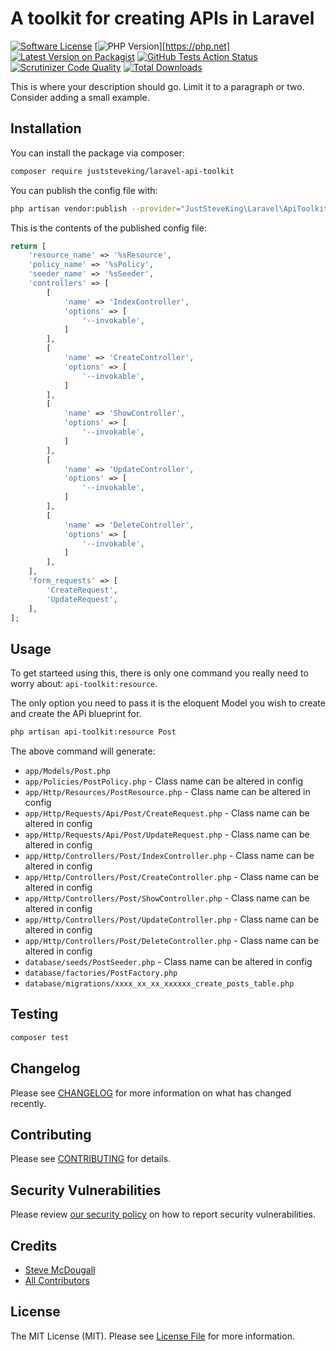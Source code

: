 # A toolkit for creating APIs in Laravel

[![Software License](https://img.shields.io/badge/license-MIT-brightgreen.svg?style=flat-square)](LICENSE.md)
[![PHP Version](https://img.shields.io/packagist/php-v/juststeveking/php-sdk.svg?style=flat-square)][https://php.net]
[![Latest Version on Packagist](https://img.shields.io/packagist/v/juststeveking/laravel-api-toolkit.svg?style=flat-square)](https://packagist.org/packages/juststeveking/laravel-api-toolkit)
[![GitHub Tests Action Status](https://img.shields.io/github/workflow/status/juststeveking/laravel-api-toolkit/run-tests?label=tests)](https://github.com/juststeveking/laravel-api-toolkit/actions?query=workflow%3ATests+branch%3Amaster)
[![Scrutinizer Code Quality](https://scrutinizer-ci.com/g/JustSteveKing/laravel-api-toolkit/badges/quality-score.png?b=main)](https://scrutinizer-ci.com/g/JustSteveKing/laravel-api-toolkit/?branch=main)
[![Total Downloads](https://img.shields.io/packagist/dt/juststeveking/laravel-api-toolkit.svg?style=flat-square)](https://packagist.org/packages/juststeveking/laravel-api-toolkit)

This is where your description should go. Limit it to a paragraph or two. Consider adding a small example.

## Installation

You can install the package via composer:

```bash
composer require juststeveking/laravel-api-toolkit
```

You can publish the config file with:

```bash
php artisan vendor:publish --provider="JustSteveKing\Laravel\ApiToolkit\ApiToolkitServiceProvider" --tag="config"
```

This is the contents of the published config file:

```php
return [
    'resource_name' => '%sResource',
    'policy_name' => '%sPolicy',
    'seeder_name' => '%sSeeder',
    'controllers' => [
        [
            'name' => 'IndexController',
            'options' => [
                '--invokable',
            ]
        ],
        [
            'name' => 'CreateController',
            'options' => [
                '--invokable',
            ]
        ],
        [
            'name' => 'ShowController',
            'options' => [
                '--invokable',
            ]
        ],
        [
            'name' => 'UpdateController',
            'options' => [
                '--invokable',
            ]
        ],
        [
            'name' => 'DeleteController',
            'options' => [
                '--invokable',
            ]
        ],
    ],
    'form_requests' => [
        'CreateRequest',
        'UpdateRequest',
    ],
];
```

## Usage

To get starteed using this, there is only one command you really need to worry about: `api-toolkit:resource`.

The only option you need to pass it is the eloquent Model you wish to create and create the APi blueprint for.

```bash
php artisan api-toolkit:resource Post
```

The above command will generate:

- `app/Models/Post.php`
- `app/Policies/PostPolicy.php` - Class name can be altered in config
- `app/Http/Resources/PostResource.php` - Class name can be altered in config
- `app/Http/Requests/Api/Post/CreateRequest.php` - Class name can be altered in config
- `app/Http/Requests/Api/Post/UpdateRequest.php` - Class name can be altered in config
- `app/Http/Controllers/Post/IndexController.php` - Class name can be altered in config
- `app/Http/Controllers/Post/CreateController.php` - Class name can be altered in config
- `app/Http/Controllers/Post/ShowController.php` - Class name can be altered in config
- `app/Http/Controllers/Post/UpdateController.php` - Class name can be altered in config
- `app/Http/Controllers/Post/DeleteController.php` - Class name can be altered in config
- `database/seeds/PostSeeder.php` - Class name can be altered in config
- `database/factories/PostFactory.php`
- `database/migrations/xxxx_xx_xx_xxxxxx_create_posts_table.php`

## Testing
```bash
composer test
```

## Changelog

Please see [CHANGELOG](CHANGELOG.md) for more information on what has changed recently.

## Contributing

Please see [CONTRIBUTING](.github/CONTRIBUTING.md) for details.

## Security Vulnerabilities

Please review [our security policy](../../security/policy) on how to report security vulnerabilities.

## Credits

- [Steve McDougall](https://github.com/JustSteveKing)
- [All Contributors](../../contributors)

## License

The MIT License (MIT). Please see [License File](LICENSE.md) for more information.
